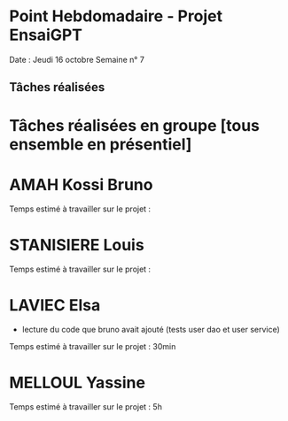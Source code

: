 # Point Hebdomadaire - Projet EnsaiGPT

Date : Jeudi 16 octobre 
Semaine n° 7

## Tâches réalisées




# Tâches réalisées en groupe [tous ensemble en présentiel]



# AMAH Kossi Bruno


Temps estimé à travailler sur le projet : 

# STANISIERE Louis


Temps estimé à travailler sur le projet : 

# LAVIEC Elsa

- lecture du code que bruno avait ajouté (tests user dao et user service)

Temps estimé à travailler sur le projet : 30min

# MELLOUL Yassine

  
  Temps estimé à travailler sur le projet : 5h
